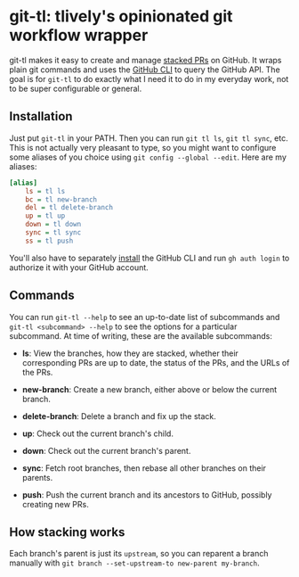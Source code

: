 # git-tl: tlively's opinionated git workflow wrapper

git-tl makes it easy to create and manage [stacked
PRs](https://graphite.dev/blog/stacked-prs) on GitHub. It wraps plain git
commands and uses the [GitHub CLI](https://cli.github.com) to query the GitHub
API. The goal is for `git-tl` to do exactly what I need it to do in my everyday
work, not to be super configurable or general.

## Installation

Just put `git-tl` in your PATH. Then you can run `git tl ls`, `git tl sync`,
etc. This is not actually very pleasant to type, so you might want to configure
some aliases of you choice using `git config --global --edit`. Here are my aliases:

```ini
[alias]
	ls = tl ls
	bc = tl new-branch
	del = tl delete-branch
	up = tl up
	down = tl down
	sync = tl sync
	ss = tl push
```

You'll also have to separately [install](https://cli.github.com/manual/) the
GitHub CLI and run `gh auth login` to authorize it with your GitHub account.

## Commands

You can run `git-tl --help` to see an up-to-date list of subcommands and `git-tl
<subcommand> --help` to see the options for a particular subcommand. At time of
writing, these are the available subcommands:

 - **ls**: View the branches, how they are stacked, whether their corresponding
   PRs are up to date, the status of the PRs, and the URLs of the PRs.

 - **new-branch**: Create a new branch, either above or below the current branch.

 - **delete-branch**: Delete a branch and fix up the stack.

 - **up**: Check out the current branch's child.

 - **down**: Check out the current branch's parent.

 - **sync**: Fetch root branches, then rebase all other branches on their
   parents.

 - **push**: Push the current branch and its ancestors to GitHub, possibly
   creating new PRs.

## How stacking works

Each branch's parent is just its `upstream`, so you can reparent a branch
manually with `git branch --set-upstream-to new-parent my-branch`.
